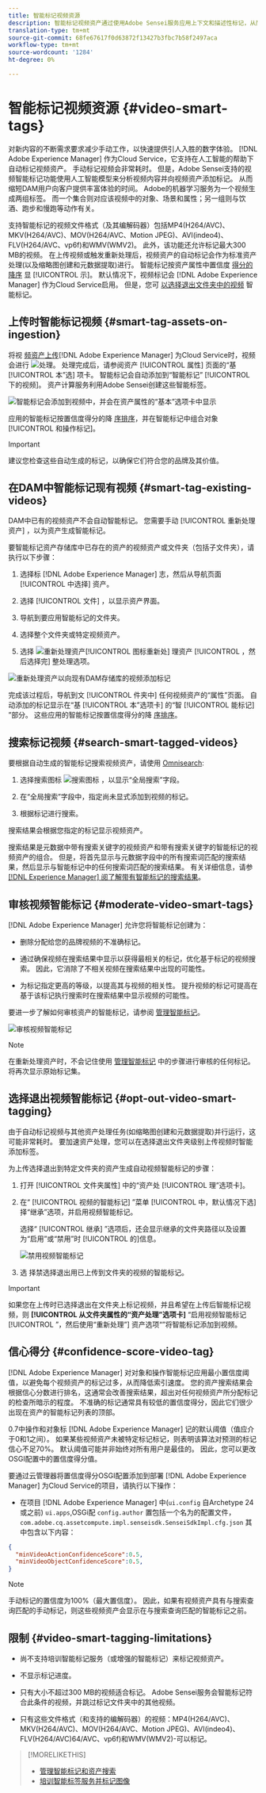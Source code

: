 ```yaml
---
title: 智能标记视频资源
description: 智能标记视频资产通过使用Adobe Sensei服务应用上下文和描述性标记，从而自动化资产标记。
translation-type: tm+mt
source-git-commit: 68fe67617f0d63872f13427b3fbc7b58f2497aca
workflow-type: tm+mt
source-wordcount: '1284'
ht-degree: 0%

---
```



# 智能标记视频资源 {#video-smart-tags}

对新内容的不断需求要求减少手动工作，以快速提供引人入胜的数字体验。 [!DNL Adobe Experience Manager] 作为Cloud Service，它支持在人工智能的帮助下自动标记视频资产。 手动标记视频会非常耗时。 但是，Adobe Sensei支持的视频智能标记功能使用人工智能模型来分析视频内容并向视频资产添加标记。 从而缩短DAM用户向客户提供丰富体验的时间。 Adobe的机器学习服务为一个视频生成两组标签。 而一个集合则对应该视频中的对象、场景和属性；另一组则与饮酒、跑步和慢跑等动作有关。

支持智能标记的视频文件格式（及其编解码器）包括MP4(H264/AVC)、MKV(H264/AVC)、MOV(H264/AVC、Motion JPEG)、AVI(indeo4)、FLV(H264/AVC、vp6f)和WMV(WMV2)。 此外，该功能还允许标记最大300 MB的视频。 在上传视频或触发重新处理后，视频资产的自动标记会作为标准资产处理(以及缩略图创建和元数据提取)进行。 智能标记按资产属性中置信度 [得分的降序](#confidence-score-video-tag) 显 [!UICONTROL 示]。 默认情况下，视频标记会 [!DNL Adobe Experience Manager] 作为Cloud Service启用。 但是，您可 [以选择退出文件夹中的视频](#opt-out-video-smart-tagging) 智能标记。

## 上传时智能标记视频 {#smart-tag-assets-on-ingestion}

将视 [频资产上传](add-assets.md#upload-assets)[!DNL Adobe Experience Manager] 为Cloud Service时，视频会进行 ![处理](assets/do-not-localize/assetprocessing.png)。 处理完成后，请参阅资产 [!UICONTROL 属性] 页面的“基 [!UICONTROL 本”选] 项卡。 智能标记会自动添加到“智能标记” [!UICONTROL 下的视频]。 资产计算服务利用Adobe Sensei创建这些智能标签。

![智能标记会添加到视频中，并会在资产属性的“基本”选项卡中显示](assets/smart-tags-added-to-videos.png)

应用的智能标记按置信度得分的降 [序排序](#confidence-score-video-tag)，并在智能标记中组合对象 [!UICONTROL 和操作标记]。

>[!IMPORTANT]
>
>建议您检查这些自动生成的标记，以确保它们符合您的品牌及其价值。

## 在DAM中智能标记现有视频 {#smart-tag-existing-videos}

DAM中已有的视频资产不会自动智能标记。 您需要手动 [!UICONTROL 重新处理资产] ，以为资产生成智能标记。

要智能标记资产存储库中已存在的资产的视频资产或文件夹（包括子文件夹），请执行以下步骤：

1. 选择标 [!DNL Adobe Experience Manager] 志，然后从导航页面 [!UICONTROL 中选择] 资产。

1. 选择 [!UICONTROL 文件] ，以显示资产界面。

1. 导航到要应用智能标记的文件夹。

1. 选择整个文件夹或特定视频资产。

1. 选择 ![重新处理资产](assets/do-not-localize/reprocess-assets-icon.png)[!UICONTROL 图标重新处] 理资产 [!UICONTROL ，然后选择完] 整处理选项。

![重新处理资产以向现有DAM存储库的视频添加标记](assets/reprocess.gif)

完成该过程后，导航到文 [!UICONTROL 件夹中] 任何视频资产的“属性”页面。 自动添加的标记显示在“基 [!UICONTROL 本”选项卡] 的“智 [!UICONTROL 能标记] ”部分。 这些应用的智能标记按置信度得分的降 [序排序](#confidence-score-video-tag)。

## 搜索标记视频 {#search-smart-tagged-videos}

要根据自动生成的智能标记搜索视频资产，请使用 [Omnisearch](search-assets.md#search-assets-in-aem):

1. 选择搜索图标 ![搜索图标](assets/do-not-localize/search_icon.png) ，以显示“全局搜索”字段。

1. 在“全局搜索”字段中，指定尚未显式添加到视频的标记。

1. 根据标记进行搜索。

搜索结果会根据您指定的标记显示视频资产。

搜索结果是元数据中带有搜索关键字的视频资产和带有搜索关键字的智能标记的视频资产的组合。 但是，将首先显示与元数据字段中的所有搜索词匹配的搜索结果，然后显示与智能标记中的任何搜索词匹配的搜索结果。 有关详细信息，请参 [ [!DNL Experience Manager] 阅了解带有智能标记的搜索结果](smart-tags.md#understandsearch)。

## 审核视频智能标记 {#moderate-video-smart-tags}

[!DNL Adobe Experience Manager] 允许您将智能标记创建为：

* 删除分配给您的品牌视频的不准确标记。

* 通过确保视频在搜索结果中显示以获得最相关的标记，优化基于标记的视频搜索。 因此，它消除了不相关视频在搜索结果中出现的可能性。

* 为标记指定更高的等级，以提高其与视频的相关性。 提升视频的标记可提高在基于该标记执行搜索时在搜索结果中显示视频的可能性。

要进一步了解如何审核资产的智能标记，请参阅 [管理智能标记](smart-tags.md#manage-smart-tags-and-searches)。

![审核视频智能标记](assets/manage-video-smart-tags.png)

>[!NOTE]
>
>在重新处理资产时，不会记住使用 [管理智能标记](smart-tags.md#manage-smart-tags-and-searches) 中的步骤进行审核的任何标记。 将再次显示原始标记集。

## 选择退出视频智能标记 {#opt-out-video-smart-tagging}

由于自动标记视频与其他资产处理任务(如缩略图创建和元数据提取)并行运行，这可能非常耗时。 要加速资产处理，您可以在选择退出文件夹级别上传视频时智能添加标签。

为上传选择退出到特定文件夹的资产生成自动视频智能标记的步骤：

1. 打开 [!UICONTROL 文件夹属性] 中的“资产处 [!UICONTROL 理”选项卡]。

1. 在“ [!UICONTROL 视频的智能标记] ”菜单 [!UICONTROL 中，默认情况下选] 择“继承”选项，并启用视频智能标记。

   选择“ [!UICONTROL 继承] ”选项后，还会显示继承的文件夹路径以及设置为“启用”或“禁用”时 [!UICONTROL 的]信息。

   ![禁用视频智能标记](assets/disable-video-tagging.png)

1. 选  择禁选择退出用已上传到文件夹的视频的智能标记。

>[!IMPORTANT]
>
>如果您在上传时已选择退出在文件夹上标记视频，并且希望在上传后智能标记视频，则 **[!UICONTROL 从文件夹属性的“资产处理”选项卡]** “启用视频智能标记 [!UICONTROL ”，然后使用“重新处理”][](#smart-tag-existing-videos) 资产选项“”将智能标记添加到视频。

## 信心得分 {#confidence-score-video-tag}

[!DNL Adobe Experience Manager] 对对象和操作智能标记应用最小置信度阈值，以避免每个视频资产的标记过多，从而降低索引速度。 您的资产搜索结果会根据信心分数进行排名，这通常会改善搜索结果，超出对任何视频资产所分配标记的检查所暗示的程度。 不准确的标记通常具有较低的置信度得分，因此它们很少出现在资产的智能标记列表的顶部。

0.7中操作和对象标 [!DNL Adobe Experience Manager] 记的默认阈值（值应介于0和1之间）。 如果某些视频资产未被特定标记标记，则表明该算法对预测的标记信心不足70%。 默认阈值可能并非始终对所有用户是最佳的。 因此，您可以更改OSGI配置中的置信度得分值。

要通过云管理器将置信度得分OSGI配置添加到部署 [!DNL Adobe Experience Manager] 为Cloud Service的项目，请执行以下操作：

* 在项目 [!DNL Adobe Experience Manager] 中(`ui.config` 自Archetype 24或之前) `ui.apps`,OSGi配 `config.author` 置包括一个名为的配置文件， `com.adobe.cq.assetcompute.impl.senseisdk.SenseiSdkImpl.cfg.json` 其中包含以下内容：

```json
{
  "minVideoActionConfidenceScore":0.5,
  "minVideoObjectConfidenceScore":0.5,
}
```

>[!NOTE]
>
>手动标记的置信度为100%（最大置信度）。 因此，如果有视频资产具有与搜索查询匹配的手动标记，则这些视频资产会显示在与搜索查询匹配的智能标记之前。

## 限制 {#video-smart-tagging-limitations}

* 尚不支持培训智能标记服务（或增强的智能标记）来标记视频资产。

* 不显示标记进度。

* 只有大小不超过300 MB的视频适合标记。 Adobe Sensei服务会智能标记符合此条件的视频，并跳过标记文件夹中的其他视频。

* 只有这些文件格式（和支持的编解码器）的视频：MP4(H264/AVC)、MKV(H264/AVC)、MOV(H264/AVC、Motion JPEG)、AVI(indeo4)、FLV(H264/AVC)64/AVC、vp6f)和WMV(WMV2)-可以标记。

>[!MORELIKETHIS]
>
>* [管理智能标记和资产搜索](smart-tags.md#manage-smart-tags-and-searches)
>* [培训智能标签服务并标记图像](smart-tags.md)

